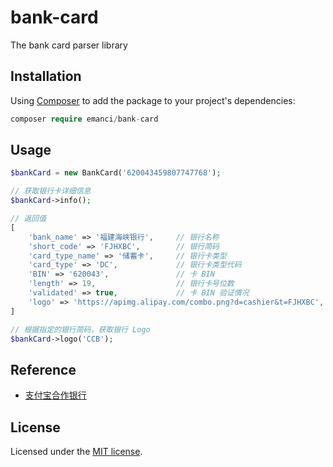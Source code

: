 # bank-card

The bank card parser library

## Installation

Using [Composer](https://getcomposer.org) to add the package to your project's dependencies:

```php
composer require emanci/bank-card
```

## Usage

```php
$bankCard = new BankCard('620043459807747768');

// 获取银行卡详细信息
$bankCard->info();

// 返回值
[
    'bank_name' => '福建海峡银行',     // 银行名称
    'short_code' => 'FJHXBC',        // 银行简码
    'card_type_name' => '储蓄卡',     // 银行卡类型
    'card_type' => 'DC',             // 银行卡类型代码
    'BIN' => '620043',               // 卡 BIN
    'length' => 19,                  // 银行卡号位数
    'validated' => true,             // 卡 BIN 验证情况
    'logo' => 'https://apimg.alipay.com/combo.png?d=cashier&t=FJHXBC',   // 银行 Logo
]

// 根据指定的银行简码，获取银行 Logo
$bankCard->logo('CCB');
```

## Reference
 - [支付宝合作银行](https://ab.alipay.com/i/yinhang.htm)

## License

Licensed under the [MIT license](https://github.com/emanci/bank-card/blob/master/LICENSE).
